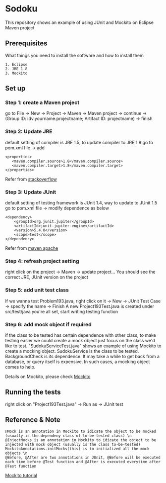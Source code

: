 # Sodoku

This repository shows an example of using JUnit and Mockito on Eclipse Maven project

## Prerequisites

What things you need to install the software and how to install them

```
1. Eclipse
2. JRE 1.8
3. Mockito
```

## Set up
### Step 1: create a Maven project
go to File -> New -> Project -> Maven -> Maven project -> continue -> (Group ID: idv.yourname.projectname; Artifact ID: projectname) -> finish


### Step 2: Update JRE
default setting of compiler is JRE 1.5, to update compiler to JRE 1.8
go to pom.xml file -> add 
``` 
<properties>
   <maven.compiler.source>1.8</maven.compiler.source>
   <maven.compiler.target>1.8</maven.compiler.target>
</properties>
```
Refer from [stackoverflow](https://stackoverflow.com/questions/28509928/java-version-automatically-change-to-java-1-5-after-maven-update)

### Step 3: Update JUnit
default setting of testing framework is JUnit 1.4, way to update to JUnit 1.5
go to pom.xml file -> modify dependence as below
```
<dependency>
    <groupId>org.junit.jupiter</groupId>
    <artifactId>junit-jupiter-engine</artifactId>
    <version>5.4.0</version>
    <scope>test</scope>
</dependency>
``` 
Refer from [maven apache](https://maven.apache.org/surefire/maven-surefire-plugin/examples/junit-platform.html)

### Step 4: refresh project setting
right click on the project -> Maven -> update project...
You should see the correct JRE, JUnit version on the project

### Step 5: add unit test class
If we wanna test Problem193.java, right click on it -> New -> JUnit Test Case -> specify the name -> Finish
A new Project193Test.java is created under src/test/java
you're all set, start writing testing function

### Step 6: add mock object if required
if the class to be tested has certain dependence with other class, to make testing easier we could create a mock object
just focus on the class we'd like to test.
"SudokuServiceTest.java" shows an example of using Mockito to create a mocking object. SudokuService is the class to be tested. BackgroundCheck is its dependence. It may take a while to get back from a database, or query itself is expensive. In such cases, a mocking object comes to help.

Details on Mockito, please check [Mockito](https://javadoc.io/static/org.mockito/mockito-core/3.1.0/org/mockito/Mockito.html)

## Running the tests

right click on "Project193Test.java" -> Run as -> JUnit test

## Reference & Note
```
@Mock is an annotation in Mockito to idicate the object to be mocked (usually is the dependeny class of to-be-tested class) \n
@InjectMocks is an annotation in Mockito to idicate the object to be injected with mock object (usually is the class to-be-tested) MockitoAnnotations.initMocks(this) is to initialized all the mock objects \n
@Before, @After are two annotations in JUnit, @Before will be executed each time before @Test function and @After is executed everytime after @Test function
```

[Mockito tutorial](https://dzone.com/articles/a-guide-to-mocking-with-mockito)



